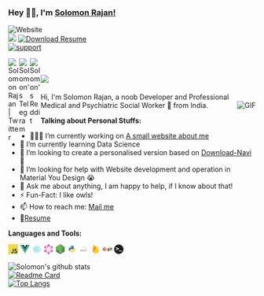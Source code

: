 ### Hey 👋🏽, I'm [Solomon Rajan!](https://solomonrajan.me) 
![Website](https://img.shields.io/website?color=pink&down_color=lightgreen&label=solomonrajan.com&logo=solu&logoColor=green&style=flat-square&up_message=online&url=https%3A%2F%2Fsolomonrajan.com%2F)
<br>
![](https://komarev.com/ghpvc/?username=solomonrajan&style=flat-square)
[![Download Resume](https://img.shields.io/sourceforge/dt/solomonrajan-resume.svg?style=flat-square)](https://sourceforge.net/projects/solomonrajan-resume/files/latest/download)
<br>
[![support](https://img.shields.io/badge/Support%20Me-Ko--Fi-orange?style=flat-square)](https://ko-fi.com/R6R12UF4S)
<br/>

<a href="https://twitter.com/iamsolomonrajan">
  <img align="left" alt="Solomon Rajan | Twitter" width="22px" src="https://cdn.jsdelivr.net/npm/simple-icons@5.1.0/icons/twitter.svg" />
</a>
<a href="https://t.me/encrypteduser/">
  <img align="left" alt="Solomon's Telegram" width="22px" src="https://cdn.jsdelivr.net/npm/simple-icons@5.1.0/icons/telegram.svg" />
</a>
<a href="https://www.reddit.com/user/solomonrajan/">
  <img align="left" alt="Solomon's Reddit" width="22px" src="https://cdn.jsdelivr.net/npm/simple-icons@5.1.0/icons/reddit.svg" />
</a>


<br>
<br>
<img src="https://img.shields.io/liberapay/receives/solomon.rajan.svg?logo=liberapay?style=flat-square">
<br>
<br>
Hi, I'm Solomon Rajan, a noob Developer and Professional Medical and Psychiatric Social Worker 🚀 from India.

  <img align="right" alt="GIF" src="https://media.tenor.com/images/772da4b883ba49f8354162f2d142a955/tenor.gif" />
  
  
**Talking about Personal Stuffs:**

- 👨🏽‍💻 I’m currently working on [A small website about me](https://github.com/solomonrajan/solomonrajan.github.io)
- 🌱 I’m currently learning Data Science
- 👯 I’m looking to create a personalised version based on [Download-Navi](https://github.com/solomonrajan/download-navi) 🤝
- 🤔 I’m looking for help with Website development and operation in Material You Design 😭
- 💬 Ask me about anything, I am happy to help, if I know about that!
- ⚡️ Fun-Fact: I like owls!
- 📫 How to reach me: [Mail me](mailto:contaactme@solomonrajan.com:)
- 📝[Resume](https://github.com/solomonrajan/solomonrajan.github.io/releases/latest/download/solomon_rajan_resume.pdf)

**Languages and Tools:**  

<code><img height="20" src="https://raw.githubusercontent.com/github/explore/80688e429a7d4ef2fca1e82350fe8e3517d3494d/topics/javascript/javascript.png"></code>
<code><img height="20" src="https://raw.githubusercontent.com/github/explore/80688e429a7d4ef2fca1e82350fe8e3517d3494d/topics/vue/vue.png"></code>
<code><img height="20" src="https://raw.githubusercontent.com/github/explore/80688e429a7d4ef2fca1e82350fe8e3517d3494d/topics/react/react.png"></code>
<code><img height="20" src="https://raw.githubusercontent.com/github/explore/5c058a388828bb5fde0bcafd4bc867b5bb3f26f3/topics/graphql/graphql.png"></code>
<code><img height="20" src="https://raw.githubusercontent.com/github/explore/80688e429a7d4ef2fca1e82350fe8e3517d3494d/topics/nodejs/nodejs.png"></code>
<code><img height="20" src="https://raw.githubusercontent.com/github/explore/80688e429a7d4ef2fca1e82350fe8e3517d3494d/topics/python/python.png"></code>
<code><img height="20" src="https://raw.githubusercontent.com/github/explore/80688e429a7d4ef2fca1e82350fe8e3517d3494d/topics/mysql/mysql.png"></code>
<code><img height="20" src="https://raw.githubusercontent.com/github/explore/80688e429a7d4ef2fca1e82350fe8e3517d3494d/topics/firebase/firebase.png"></code>
<code><img height="20" src="https://raw.githubusercontent.com/github/explore/80688e429a7d4ef2fca1e82350fe8e3517d3494d/topics/git/git.png"></code>
<code><img height="20" src="https://raw.githubusercontent.com/github/explore/80688e429a7d4ef2fca1e82350fe8e3517d3494d/topics/terminal/terminal.png"></code>



![Solomon's github stats](https://github-readme-stats.vercel.app/api?username=solomonrajan&count_private=true&include_all_commits=true&show_icons=true&&theme=radical)<br>
[![Readme Card](https://github-readme-stats.vercel.app/api/pin/?username=solomonrajan&repo=solomonrajan.github.io&theme=radical)](https://github.com/solomonrajan/solomonrajan.github.io)<br>
[![Top Langs](https://github-readme-stats.vercel.app/api/top-langs/?username=solomonrajan&layout=compact&theme=radical)](https://github.com/solomonrajan/solomonrajan.github.io)
